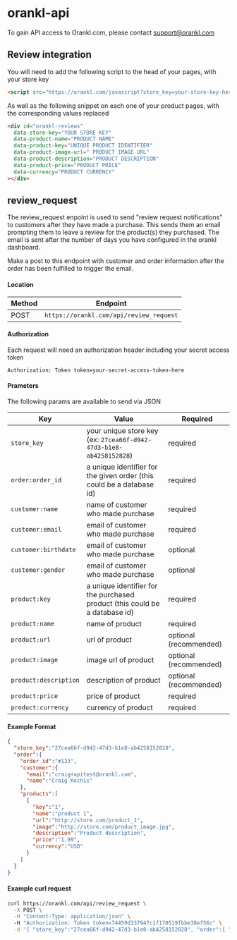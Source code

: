 orankl-api
==========

To gain API access to Orankl.com, please contact support@orankl.com

## Review integration

You will need to add the following script to the head of your pages, with your store key

````html
<script src="https://orankl.com/javascript?store_key=your-store-key-here" type="text/javascript"></script>
````

As well as the following snippet on each one of your product pages, with the corresponding values replaced

````html
<div id="orankl-reviews"
  data-store-key="YOUR STORE KEY"
  data-product-name="PRODUCT NAME"
  data-product-key="UNIQUE PRODUCT IDENTIFIER"
  data-product-image-url=" PRODUCT IMAGE URL"
  data-product-description="PRODUCT DESCRIPTION"
  data-product-price="PRODUCT PRICE"
  data-currency="PRODUCT CURRENCY"
></div>
````

## review_request

The review_request enpoint is used to send "review request notifications" to customers after they have made a purchase. This sends them an email prompting them to leave a review for the product(s) they purchased. The email is sent after the number of days you have configured in the orankl dashboard.

Make a post to this endpoint with customer and order information after the order has been fulfilled to trigger the email.

#### Location

Method  | Endpoint
------------- | -------------
POST  | `https://orankl.com/api/review_request`


#### Authorization

Each request will need an authorization header including your secret access token

`Authorization: Token token=your-secret-access-token-here`

#### Prameters

The following params are available to send via JSON

Key  | Value | Required
------------- | ------------- | -------------
`store_key`  | your unique store key (ex: `27cea66f-d942-47d3-b1e8-ab4258152828`) | required
`order:order_id`  | a unique identifier for the given order (this could be a database id) | required
`customer:name` | name of customer who made purchase | required
`customer:email` | email of customer who made purchase | required
`customer:birthdate` | email of customer who made purchase | optional
`customer:gender` | email of customer who made purchase | optional
`product:key` | a unique identifier for the purchased product (this could be a database id) | required
`product:name` | name of product | required
`product:url` | url of product | optional (recommended)
`product:image` | image url of product | optional (recommended)
`product:description` | description of product | optional (recommended)
`product:price` | price of product | required
`product:currency` | currency of product | required

#### Example Format

````json
{
  "store_key":"27cea66f-d942-47d3-b1e8-ab4258152828",
  "order":{
    "order_id":"#123",
    "customer":{
      "email":"craig+apitest@orankl.com",
      "name":"Craig Kochis"
    },
    "products":[
      {
        "key":"1",
        "name":"product 1",
        "url":"http://store.com/product_1",
        "image":"http://store.com/product_image.jpg",
        "description":"Product description",
        "price":"1.99",
        "currency":"USD"
      }
    ]
  }
}
````

#### Example curl request

````bash
curl https://orankl.com/api/review_request \
  -X POST \
  -H "Content-Type: application/json" \ 
  -H "Authorization: Token token=74459d337947c1f170519fbbe38ef56c" \
  -d '{ "store_key":"27cea66f-d942-47d3-b1e8-ab4258152828", "order":{ "order_id":"#123", "customer":{ "email":"craig+apitest@orankl.com", "name":"Craig Kochis" }, "products":[ { "key":"1", "name":"product 1", "url":"http://store.com/product_1", "image":"http://store.com/images/product_1.jpg", "description":"Product description", "price":"1.99", "currency":"USD" } ] } }' 
````
